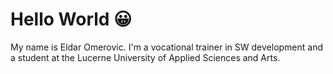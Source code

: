 # Hello World 😀
My name is Eldar Omerovic. I'm a vocational trainer in SW development and a student at the Lucerne University of Applied Sciences and Arts.
